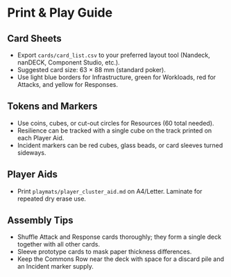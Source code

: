 # Print & Play Guide

## Card Sheets
- Export `cards/card_list.csv` to your preferred layout tool (Nandeck, nanDECK, Component Studio, etc.).
- Suggested card size: 63 × 88 mm (standard poker).
- Use light blue borders for Infrastructure, green for Workloads, red for Attacks, and yellow for Responses.

## Tokens and Markers
- Use coins, cubes, or cut-out circles for Resources (60 total needed).
- Resilience can be tracked with a single cube on the track printed on each Player Aid.
- Incident markers can be red cubes, glass beads, or card sleeves turned sideways.

## Player Aids
- Print `playmats/player_cluster_aid.md` on A4/Letter. Laminate for repeated dry erase use.

## Assembly Tips
- Shuffle Attack and Response cards thoroughly; they form a single deck together with all other cards.
- Sleeve prototype cards to mask paper thickness differences.
- Keep the Commons Row near the deck with space for a discard pile and an Incident marker supply.
